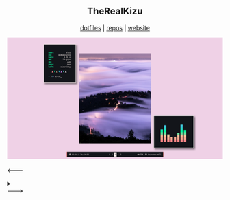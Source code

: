 <h2 align="center"> TheRealKizu </h2>

<div align="center">
	<a href="https://www.youtube.com/watch?v=dQw4w9WgXcQ">dotfiles</a>
	|
	<a href="https://github.com/TheRealKizu?tab=repositories">repos</a>
	|
	<a href="http://therealkizu.github.io">website</a>
</div>

<!--- <h6 align="center">inspired by nuaNce <h6> --->
<p> </p>

![img](https://github.com/TheRealKizu/TheRealKizu/blob/master/img/rice.png?raw=true)

<---
<details>
	<summary> </summary>
	<div align="center">
		<img src="https://github-readme-stats.vercel.app/api?username=TheRealKizu&show_icons=true&theme=gotham"></img> 
	</div>
</details>
--->
